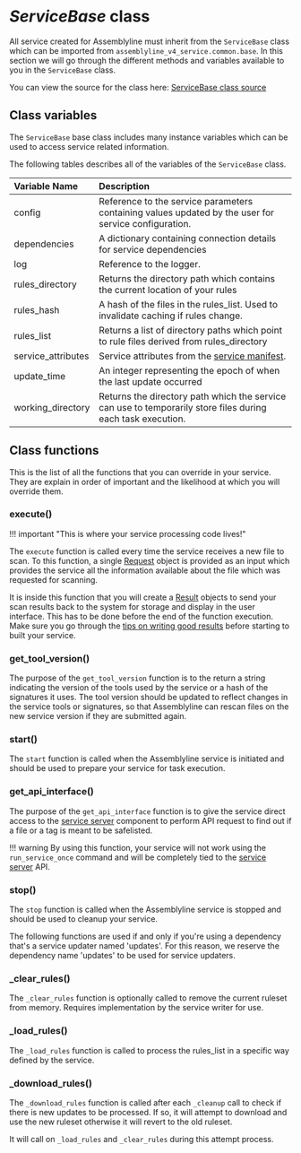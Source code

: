 # *ServiceBase* class
All service created for Assemblyline must inherit from the `ServiceBase` class which can be imported from `assemblyline_v4_service.common.base`. In this section we will go through the different methods and variables available to you in the `ServiceBase` class.


You can view the source for the class here: [ServiceBase class source](https://github.com/CybercentreCanada/assemblyline-v4-service/blob/master/assemblyline_v4_service/common/base.py)

## Class variables
The `ServiceBase` base class includes many instance variables which can be used to access service related information.

The following tables describes all of the variables of the `ServiceBase` class.

| Variable Name | Description |
|:---|:---|
| config | Reference to the service parameters containing values updated by the user for service configuration. |
| dependencies | A dictionary containing connection details for service dependencies|
| log | Reference to the logger. |
| rules_directory | Returns the directory path which contains the current location of your rules |
| rules_hash | A hash of the files in the rules_list. Used to invalidate caching if rules change.|
| rules_list | Returns a list of directory paths which point to rule files derived from rules_directory|
| service_attributes | Service attributes from the [service manifest](../service_manifest). |
| update_time | An integer representing the epoch of when the last update occurred|
| working_directory | Returns the directory path which the service can use to temporarily store files during each task execution. |

## Class functions
This is the list of all the functions that you can override in your service. They are explain in order of important and the likelihood at which you will override them.

### execute()

!!! important "This is where your service processing code lives!"

The `execute` function is called every time the service receives a new file to scan. To this function, a single [Request](../request) object is provided as an input which provides the service all the information available about the file which was requested for scanning.

It is inside this function that you will create a [Result](../result) objects to send your scan results back to the system for storage and display in the user interface. This has to be done before the end of the function execution. Make sure you go through the [tips on writing good results](../result#tips-on-writing-good-results) before starting to built your service.

### get_tool_version()
The purpose of the `get_tool_version` function is to the return a string indicating the version of the tools used by the service or a hash of the signatures it uses. The tool version should be updated to reflect changes in the service tools or signatures, so that Assemblyline can rescan files on the new service version if they are submitted again.

### start()
The `start` function is called when the Assemblyline service is initiated and should be used to prepare your service for task execution.

### get_api_interface()
The purpose of the `get_api_interface` function is to give the service direct access to the [service server](../../core/infrastructure/#core-components) component to perform API request to find out if a file or a tag is meant to be safelisted.

!!! warning
    By using this function, your service will not work using the `run_service_once` command and will be completely tied to the [service server](../../core/infrastructure/#core-components) API.

### stop()
The `stop` function is called when the Assemblyline service is stopped and should be used to cleanup your service.

The following functions are used if and only if you're using a dependency that's a service updater named 'updates'. For this reason, we reserve the dependency name 'updates' to be used for service updaters.

### _clear_rules()
The `_clear_rules` function is optionally called to remove the current ruleset from memory. Requires implementation by the service writer for use.

### _load_rules()
The `_load_rules` function is called to process the rules_list in a specific way defined by the service.

### _download_rules()
The `_download_rules` function is called after each `_cleanup` call to check if there is new updates to be processed. If so, it will attempt to download and use the new ruleset otherwise it will revert to the old ruleset.

It will call on `_load_rules` and `_clear_rules` during this attempt process.

